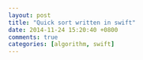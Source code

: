 ```yaml
---
layout: post
title: "Quick sort written in swift"
date: 2014-11-24 15:20:40 +0800
comments: true
categories: [algorithm, swift]
---
```

